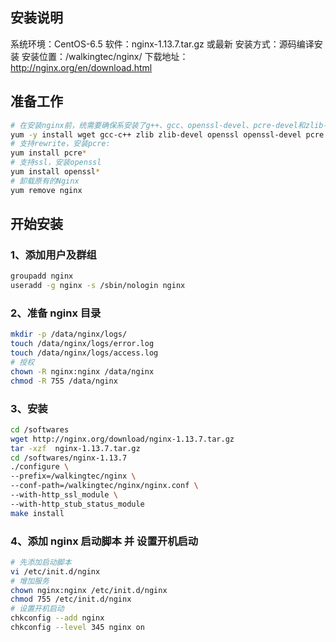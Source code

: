 ## 安装说明
系统环境：CentOS-6.5
软件：nginx-1.13.7.tar.gz 或最新
安装方式：源码编译安装
安装位置：/walkingtec/nginx/
下载地址：http://nginx.org/en/download.html

## 准备工作
```bash
# 在安装nginx前，统需要确保系安装了g++、gcc、openssl-devel、pcre-devel和zlib-devel软件。
yum -y install wget gcc-c++ zlib zlib-devel openssl openssl-devel pcre pcre-devel
# 支持rewrite，安装pcre:
yum install pcre*
# 支持ssl，安装openssl
yum install openssl*
# 卸载原有的Nginx
yum remove nginx
```

## 开始安装
### 1、添加用户及群组
```bash
groupadd nginx
useradd -g nginx -s /sbin/nologin nginx
```

### 2、准备 nginx 目录
```bash
mkdir -p /data/nginx/logs/
touch /data/nginx/logs/error.log
touch /data/nginx/logs/access.log
# 授权
chown -R nginx:nginx /data/nginx
chmod -R 755 /data/nginx
```

### 3、安装
```bash
cd /softwares
wget http://nginx.org/download/nginx-1.13.7.tar.gz
tar -xzf  nginx-1.13.7.tar.gz
cd /softwares/nginx-1.13.7
./configure \
--prefix=/walkingtec/nginx \
--conf-path=/walkingtec/nginx/nginx.conf \
--with-http_ssl_module \
--with-http_stub_status_module
make install
```

### 4、添加 nginx 启动脚本 并 设置开机启动
```bash
# 先添加启动脚本
vi /etc/init.d/nginx
# 增加服务
chown nginx:nginx /etc/init.d/nginx
chmod 755 /etc/init.d/nginx
# 设置开机启动
chkconfig --add nginx
chkconfig --level 345 nginx on
```
